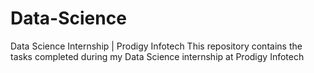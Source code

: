 # Data-Science
Data Science Internship | Prodigy Infotech
This repository contains the tasks completed during my Data Science internship at Prodigy Infotech

